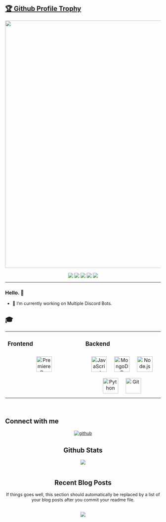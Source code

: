 <a href="https://github.com/adieltan"><h2>🏆 Github Profile Trophy</h2></a>
<a href="https://github.com/adieltan">
  <img width=800 src="https://github-profile-trophy.vercel.app/?username=adieltan&column=8&theme=monokai&no-frame=true"/>
</a>

<div align="center">
<img src="https://komarev.com/ghpvc/?username=adieltan&&style=flat-square" align="center" />
<img src="https://wakatime.com/badge/user/0f9c9c3b-30f4-4d44-bd10-8bf2f0a86272.svg" align="center" />
<img src="https://img.shields.io/discord/709711335436451901?logo=discord&style=plastic" align="center" />
<img src="https://img.shields.io/github/followers/adieltan?logo=github&style=plastic" align="center" />
<img src="https://gitwar.herokuapp.com/badge?username=adieltan&color=ff69b4" align="center" />
</div>  

---

### Hello. 🍕 
  

- 🔭 I’m currently working on Multiple Discord Bots.


## 🎓
<table><tr><td valign="top" width="33%">


### Frontend  
<div align="center">  
<img style="margin: 10px" src="https://profilinator.rishav.dev/skills-assets/adobepremierepro.png" alt="Premiere Pro" height="50" />  
</div>

</td><td valign="top" width="33%">

### Backend  
<div align="center">  
<img style="margin: 10px" src="https://profilinator.rishav.dev/skills-assets/javascript-original.svg" alt="JavaScript" height="50" />  
<img style="margin: 10px" src="https://profilinator.rishav.dev/skills-assets/mongodb-original-wordmark.svg" alt="MongoDB" height="50" />  
<img style="margin: 10px" src="https://profilinator.rishav.dev/skills-assets/nodejs-original-wordmark.svg" alt="Node.js" height="50" />  
<img style="margin: 10px" src="https://profilinator.rishav.dev/skills-assets/python-original.svg" alt="Python" height="50" />  
<img style="margin: 10px" src="https://profilinator.rishav.dev/skills-assets/git-scm-icon.svg" alt="Git" height="50" />  
</div>

</td></tr></table>  

<br/>  


## Connect with me  
<div align="center">
<a href="https://github.com/adieltan" target="_blank">
<img src=https://img.shields.io/badge/github-%2324292e.svg?&style=for-the-badge&logo=github&logoColor=white alt=github style="margin-bottom: 5px;" />
</a>
  

<br/>  


## Github Stats  
<div align="center"><img src="https://github-readme-stats.vercel.app/api?username=adieltan&show_icons=true&count_private=true&hide_border=true" align="center" /></div>  

<br/>  


## Recent Blog Posts  
<!-- BLOG-POST-LIST:START -->  
If things goes well, this section should automatically be replaced by a list of your blog posts after you commit your readme file. 
<!-- BLOG-POST-LIST:END -->  

<br/>  

<div align="center"><img src="https://spotify-github-profile.vercel.app/api/view?uid=31eicwzhnu4znczsi7gmbfui6g4y&cover_image=true&theme=default" /></div>  

